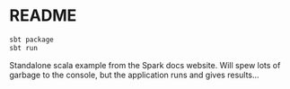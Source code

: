 
# README

```bash
sbt package
sbt run
```

Standalone scala example from the Spark docs website.
Will spew lots of garbage to the console, but the application runs and gives results...



